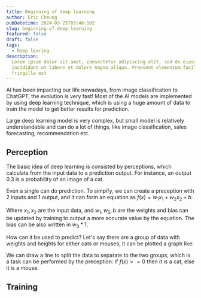 ```yaml
---
title: Beginning of deep learning
author: Eric Cheung
pubDatetime: 2024-03-25T03:46:10Z
slug: beginning-of-deep-learning
featured: false
draft: false
tags:
  - Deep learing
description:
  Lorem ipsum dolor sit amet, consectetur adipiscing elit, sed do eiusmod tempor
  incididunt ut labore et dolore magna aliqua. Praesent elementum facilisis leo vel
  fringilla est
---
```


AI has been impacting our life nowadays, from image classification to ChatGPT, the evolution is very fast! Most of the AI models are implemented by using deep learning technique, which is using a huge amount of data to train the model to get better results for prediction.

Large deep learning model is very complex, but small model is relatively understandable and can do a lot of things, like image classification, sales forecasting, recommendation etc.

## Perception

The basic idea of deep learning is consisted by perceptions, which calculate from the input data to a prediction output. For instance, an output 0.3 is a probability of an image of a cat.

Even a single can do prediction. To simpify, we can create a preception with 2 inputs and 1 output, and it can form an equation as $f(x) = w_1x_1 + w_2x_2 + b.$

Where $x_1, x_2$ are the input data, and $w_1, w_2, b$ are the weights and bias can be updated by training to output a more accurate value by the equation. The bias can be also written in $w_3 * 1$.

How can it be used to predict? Let's say there are a group of data with weights and heights for either cats or mouses, it can be plotted a graph like:

We can draw a line to split the data to separate to the two groups, which is a task can be performed by the preception: if $f(x) >= 0$ then it is a cat, else it is a mouse.

## Training
